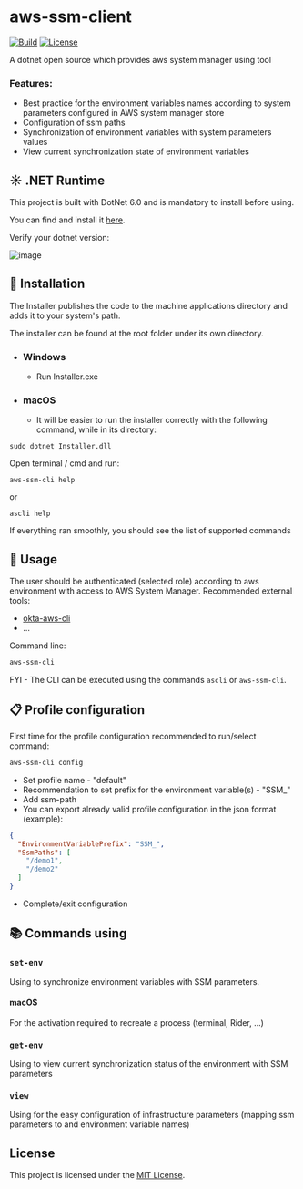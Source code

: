 # aws-ssm-client

[![Build](https://github.com/dmitrysigalov/aws-ssm-cli/workflows/Build/badge.svg)](https://github.com/dmitrysigalov/aws-ssm-cli/actions/workflows/build.yml)
[![License](https://badgen.net/github/license/dmitrysigalov/aws-ssm-cli)](https://github.com/dmitrysigalov/aws-ssm-cli/blob/main/LICENSE)

A dotnet open source which provides aws system manager using tool

### Features:
- Best practice for the environment variables names according to system parameters configured in AWS system manager store
- Configuration of ssm paths
- Synchronization of environment variables with system parameters values
- View current synchronization state of environment variables

## :sunny: .NET Runtime
This project is built with DotNet 6.0 and is mandatory to install before using.

You can find and install it [here](https://dotnet.microsoft.com/en-us/download/dotnet/6.0).

Verify your dotnet version:

![image](https://user-images.githubusercontent.com/31489258/153608978-cced639e-af42-4485-8c15-5333325b0883.png)

## :gift: Installation

The Installer publishes the code to the machine applications directory and adds it to your system's path.

The installer can be found at the root folder under its own directory.

- ### Windows
    - Run Installer.exe

- ### macOS
    - It will be easier to run the installer correctly with the following command, while in its directory:
```
sudo dotnet Installer.dll
```

Open terminal / cmd and run:
```
aws-ssm-cli help
```
or
```
ascli help
```
If everything ran smoothly, you should see the list of supported commands

## :tada: Usage

The user should be authenticated (selected role) according to aws environment with access to AWS System Manager.
Recommended external tools:
- [okta-aws-cli](https://github.com/nizanrosh/okta-aws-cli)
- ...

Command line:
```cmd
aws-ssm-cli
```
FYI - The CLI can be executed using the commands `ascli` or `aws-ssm-cli`.

## :clipboard: Profile configuration

First time for the profile configuration recommended to run/select command:
```cmd
aws-ssm-cli config
```
- Set profile name - "default"
- Recommendation to set prefix for the environment variable(s) - "SSM_"
- Add ssm-path 
- You can export already valid profile configuration in the json format (example):
```json
{
  "EnvironmentVariablePrefix": "SSM_",
  "SsmPaths": [
    "/demo1",
    "/demo2"
  ]
}
```
- Complete/exit configuration

## :books: Commands using

### `set-env`
Using to synchronize environment variables with SSM parameters.
#### macOS
For the activation required to recreate a process (terminal, Rider, ...)

### `get-env`
Using to view current synchronization status of the environment with SSM parameters

### `view`
Using for the easy configuration of infrastructure parameters (mapping ssm parameters to and environment variable names)



## License

This project is licensed under the [MIT License](https://github.com/dmitrysigalov/aws-ssm-cli/blob/main/LICENSE).
